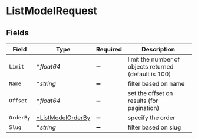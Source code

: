# ListModelRequest


## Fields

| Field                                                            | Type                                                             | Required                                                         | Description                                                      |
| ---------------------------------------------------------------- | ---------------------------------------------------------------- | ---------------------------------------------------------------- | ---------------------------------------------------------------- |
| `Limit`                                                          | **float64*                                                       | :heavy_minus_sign:                                               | limit the number of objects returned (default is 100)            |
| `Name`                                                           | **string*                                                        | :heavy_minus_sign:                                               | filter based on name                                             |
| `Offset`                                                         | **float64*                                                       | :heavy_minus_sign:                                               | set the offset on results (for pagination)                       |
| `OrderBy`                                                        | [*ListModelOrderBy](../../models/operations/listmodelorderby.md) | :heavy_minus_sign:                                               | specify the order                                                |
| `Slug`                                                           | **string*                                                        | :heavy_minus_sign:                                               | filter based on slug                                             |